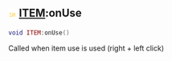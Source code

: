 ## ![shared](.gitbook/assets/shared.png) [ITEM](./readme/ITEM/README.md):onUse

```lua
void ITEM:onUse()
```

Called when item use is used (right + left click)
